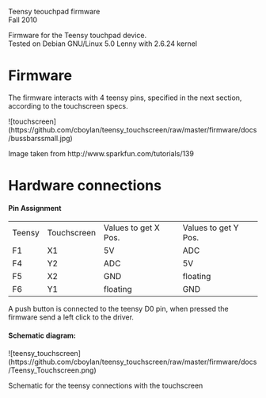 
<p>Teensy teouchpad firmware  <br>
Fall 2010</p>

<p>Firmware for the Teensy touchpad device.  <br>
Tested on Debian GNU/Linux 5.0 Lenny with 2.6.24 kernel</p>

<h1>Firmware</h1>

<p>The firmware interacts with 4 teensy pins, specified in the next section, 
according to the touchscreen specs.</p>
![touchscreen](https://github.com/cboylan/teensy_touchscreen/raw/master/firmware/docs/bussbarssmall.jpg)
<p>Image taken from http://www.sparkfun.com/tutorials/139</p>

<h1>Hardware connections</h1>


<h4>Pin Assignment</h4>
<table>
  <tr>
  	<td>Teensy</td>
  	<td>Touchscreen</td>
  	<td>Values to get X Pos.</td>
  	<td>Values to get Y Pos.</td>
  </tr>
  <tr>
  	<td>F1</td>
  	<td>X1</td>
  	<td>5V</td>
  	<td>ADC</td>
  </tr>
  <tr>
  	<td>F4</td>
  	<td>Y2</td>
  	<td>ADC</td>
  	<td>5V</td>
  </tr>
  <tr>
  	<td>F5</td>
  	<td>X2</td>
  	<td>GND</td>  	
  	<td>floating</td>
  </tr>
  <tr>
  	<td>F6</td>
  	<td>Y1</td>
  	<td>floating</td>
  	<td>GND</td>
  </tr>

</table>

<p>A push button is connected to the teensy D0 pin, when pressed the firmware
send a left click to the driver.</p>

<h4>Schematic diagram:</h4>
![teensy_touchscreen] (https://github.com/cboylan/teensy_touchscreen/raw/master/firmware/docs/Teensy_Touchscreen.png)

Schematic for the teensy connections with the touchscreen